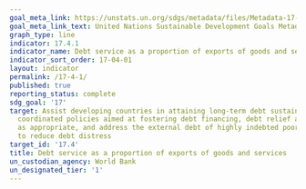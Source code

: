 ```yaml
---
goal_meta_link: https://unstats.un.org/sdgs/metadata/files/Metadata-17-04-01.pdf
goal_meta_link_text: United Nations Sustainable Development Goals Metadata (pdf 468kB)
graph_type: line
indicator: 17.4.1
indicator_name: Debt service as a proportion of exports of goods and services
indicator_sort_order: 17-04-01
layout: indicator
permalink: /17-4-1/
published: true
reporting_status: complete
sdg_goal: '17'
target: Assist developing countries in attaining long-term debt sustainability through
  coordinated policies aimed at fostering debt financing, debt relief and debt restructuring,
  as appropriate, and address the external debt of highly indebted poor countries
  to reduce debt distress
target_id: '17.4'
title: Debt service as a proportion of exports of goods and services
un_custodian_agency: World Bank
un_designated_tier: '1'
---
```

